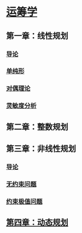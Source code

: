 <link rel='stylesheet' href='../../style/index.css'>
<script src='../../style/index.js'></script>

# [运筹学](../index.html)

## 第一章：线性规划

### [导论](./LinearProgramming/Introduction.html)

### [单纯形](./LinearProgramming/Simplex.html)

### [对偶理论](./LinearProgramming/Duality.html)

### [灵敏度分析](./LinearProgramming/Sensitivity.html)

## 第二章：整数规划

## 第三章：非线性规划

### [导论](./Non-LinearProgramming/Introduction.html)

### [无约束问题](./Non-LinearProgramming/Unconstrained.html)

### [约束极值问题](./Non-LinearProgramming/Constrained.html)

## [第四章：动态规划](./DynamicProgramming.html)

<!--
## 第六章：图与网络

## 第七章：排队论

## 第八章：存储论

## 第九章：对策论

## 第十章：决策论
-->

